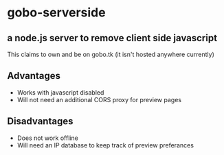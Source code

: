 # gobo-serverside
## a node.js server to remove client side javascript
This claims to own and be on gobo.tk (it isn't hosted anywhere currently)
## Advantages
* Works with javascript disabled
* Will not need an additional CORS proxy for preview pages
## Disadvantages
* Does not work offline
* Will need an IP database to keep track of preview preferances


